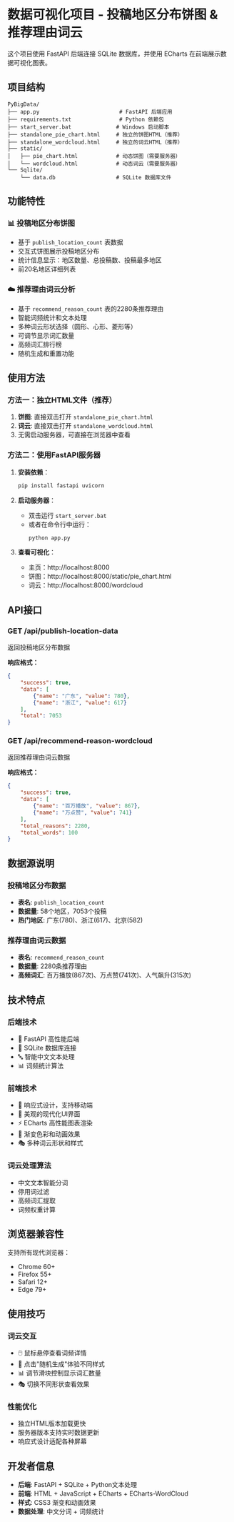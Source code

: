 # 数据可视化项目 - 投稿地区分布饼图 & 推荐理由词云

这个项目使用 FastAPI 后端连接 SQLite 数据库，并使用 ECharts 在前端展示数据可视化图表。

## 项目结构

```
PyBigData/
├── app.py                         # FastAPI 后端应用
├── requirements.txt               # Python 依赖包
├── start_server.bat              # Windows 启动脚本
├── standalone_pie_chart.html     # 独立的饼图HTML（推荐）
├── standalone_wordcloud.html     # 独立的词云HTML（推荐）
├── static/
│   ├── pie_chart.html            # 动态饼图（需要服务器）
│   └── wordcloud.html            # 动态词云（需要服务器）
└── Sqlite/
    └── data.db                   # SQLite 数据库文件
```

## 功能特性

### 📊 投稿地区分布饼图
- 基于 `publish_location_count` 表数据
- 交互式饼图展示投稿地区分布
- 统计信息显示：地区数量、总投稿数、投稿最多地区
- 前20名地区详细列表

### ☁️ 推荐理由词云分析
- 基于 `recommend_reason_count` 表的2280条推荐理由
- 智能词频统计和文本处理
- 多种词云形状选择（圆形、心形、菱形等）
- 可调节显示词汇数量
- 高频词汇排行榜
- 随机生成和重置功能

## 使用方法

### 方法一：独立HTML文件（推荐）

1. **饼图**: 直接双击打开 `standalone_pie_chart.html`
2. **词云**: 直接双击打开 `standalone_wordcloud.html`
3. 无需启动服务器，可直接在浏览器中查看

### 方法二：使用FastAPI服务器

1. **安装依赖**：
   ```bash
   pip install fastapi uvicorn
   ```

2. **启动服务器**：
   - 双击运行 `start_server.bat`
   - 或者在命令行中运行：
     ```bash
     python app.py
     ```

3. **查看可视化**：
   - 主页：http://localhost:8000
   - 饼图：http://localhost:8000/static/pie_chart.html
   - 词云：http://localhost:8000/wordcloud

## API接口

### GET /api/publish-location-data
返回投稿地区分布数据

**响应格式：**
```json
{
    "success": true,
    "data": [
        {"name": "广东", "value": 780},
        {"name": "浙江", "value": 617}
    ],
    "total": 7053
}
```

### GET /api/recommend-reason-wordcloud
返回推荐理由词云数据

**响应格式：**
```json
{
    "success": true,
    "data": [
        {"name": "百万播放", "value": 867},
        {"name": "万点赞", "value": 741}
    ],
    "total_reasons": 2280,
    "total_words": 100
}
```

## 数据源说明

### 投稿地区分布数据
- **表名**: `publish_location_count`
- **数据量**: 58个地区，7053个投稿
- **热门地区**: 广东(780)、浙江(617)、北京(582)

### 推荐理由词云数据
- **表名**: `recommend_reason_count` 
- **数据量**: 2280条推荐理由
- **高频词汇**: 百万播放(867次)、万点赞(741次)、人气飙升(315次)

## 技术特点

### 后端技术
- 🚀 FastAPI 高性能后端
- 💾 SQLite 数据库连接
- 🔤 智能中文文本处理
- 📊 词频统计算法

### 前端技术
- 📱 响应式设计，支持移动端
- 🎨 美观的现代化UI界面
- ⚡ ECharts 高性能图表渲染
- 🌈 渐变色彩和动画效果
- 🎭 多种词云形状和样式

### 词云处理算法
- 中文文本智能分词
- 停用词过滤
- 高频词汇提取
- 词频权重计算

## 浏览器兼容性

支持所有现代浏览器：
- Chrome 60+
- Firefox 55+
- Safari 12+
- Edge 79+

## 使用技巧

### 词云交互
- 🖱️ 鼠标悬停查看词频详情
- 🎲 点击"随机生成"体验不同样式
- 📊 调节滑块控制显示词汇数量
- 🎭 切换不同形状查看效果

### 性能优化
- 独立HTML版本加载更快
- 服务器版本支持实时数据更新
- 响应式设计适配各种屏幕

## 开发者信息

- **后端**: FastAPI + SQLite + Python文本处理
- **前端**: HTML + JavaScript + ECharts + ECharts-WordCloud
- **样式**: CSS3 渐变和动画效果
- **数据处理**: 中文分词 + 词频统计
